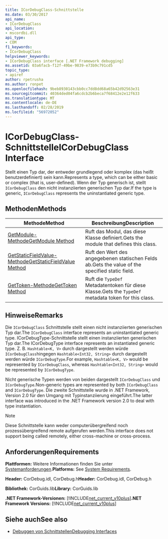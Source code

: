 ```yaml
---
title: ICorDebugClass-Schnittstelle
ms.date: 03/30/2017
api_name:
- ICorDebugClass
api_location:
- mscordbi.dll
api_type:
- COM
f1_keywords:
- ICorDebugClass
helpviewer_keywords:
- ICorDebugClass interface [.NET Framework debugging]
ms.assetid: 03a6facb-f12f-49be-9839-e73b9c791cd5
topic_type:
- apiref
author: rpetrusha
ms.author: ronpet
ms.openlocfilehash: 9beb8930143cbb0cc7dd8dd68a65b42d92563e31
ms.sourcegitcommit: 40364ded04fa6cdcb2b6beca7f68412e2e12f633
ms.translationtype: MT
ms.contentlocale: de-DE
ms.lasthandoff: 02/28/2019
ms.locfileid: "56972052"
---
```

# <a name="icordebugclass-interface"></a><span data-ttu-id="3897e-102">ICorDebugClass-Schnittstelle</span><span class="sxs-lookup"><span data-stu-id="3897e-102">ICorDebugClass Interface</span></span>

<span data-ttu-id="3897e-103">Stellt einen Typ dar, der entweder grundlegend oder komplex (das heißt benutzerdefiniert) sein kann.</span><span class="sxs-lookup"><span data-stu-id="3897e-103">Represents a type, which can be either basic or complex (that is, user-defined).</span></span> <span data-ttu-id="3897e-104">Wenn der Typ generisch ist, stellt `ICorDebugClass` den nicht instanziierten generischen Typ dar.</span><span class="sxs-lookup"><span data-stu-id="3897e-104">If the type is generic, `ICorDebugClass` represents the uninstantiated generic type.</span></span>  
  
## <a name="methods"></a><span data-ttu-id="3897e-105">Methoden</span><span class="sxs-lookup"><span data-stu-id="3897e-105">Methods</span></span>  
  
|<span data-ttu-id="3897e-106">Methode</span><span class="sxs-lookup"><span data-stu-id="3897e-106">Method</span></span>|<span data-ttu-id="3897e-107">Beschreibung</span><span class="sxs-lookup"><span data-stu-id="3897e-107">Description</span></span>|  
|------------|-----------------|  
|[<span data-ttu-id="3897e-108">GetModule-Methode</span><span class="sxs-lookup"><span data-stu-id="3897e-108">GetModule Method</span></span>](../../../../docs/framework/unmanaged-api/debugging/icordebugclass-getmodule-method.md)|<span data-ttu-id="3897e-109">Ruft das Modul, das diese Klasse definiert.</span><span class="sxs-lookup"><span data-stu-id="3897e-109">Gets the module that defines this class.</span></span>|  
|[<span data-ttu-id="3897e-110">GetStaticFieldValue-Methode</span><span class="sxs-lookup"><span data-stu-id="3897e-110">GetStaticFieldValue Method</span></span>](../../../../docs/framework/unmanaged-api/debugging/icordebugclass-getstaticfieldvalue-method.md)|<span data-ttu-id="3897e-111">Ruft den Wert des angegebenen statischen Felds ab.</span><span class="sxs-lookup"><span data-stu-id="3897e-111">Gets the value of the specified static field.</span></span>|  
|[<span data-ttu-id="3897e-112">GetToken-Methode</span><span class="sxs-lookup"><span data-stu-id="3897e-112">GetToken Method</span></span>](../../../../docs/framework/unmanaged-api/debugging/icordebugclass-gettoken-method.md)|<span data-ttu-id="3897e-113">Ruft die `TypeDef` Metadatentoken für diese Klasse.</span><span class="sxs-lookup"><span data-stu-id="3897e-113">Gets the `TypeDef` metadata token for this class.</span></span>|  
  
## <a name="remarks"></a><span data-ttu-id="3897e-114">Hinweise</span><span class="sxs-lookup"><span data-stu-id="3897e-114">Remarks</span></span>  
 <span data-ttu-id="3897e-115">Die `ICorDebugClass` Schnittstelle stellt einen nicht instanziierten generischen Typ dar.</span><span class="sxs-lookup"><span data-stu-id="3897e-115">The `ICorDebugClass` interface represents an uninstantiated generic type.</span></span> <span data-ttu-id="3897e-116">ICorDebugType-Schnittstelle stellt einen instanziierten generischen Typ dar.</span><span class="sxs-lookup"><span data-stu-id="3897e-116">The ICorDebugType interface represents an instantiated generic type.</span></span> <span data-ttu-id="3897e-117">Z. B. `Hashtable<K, V>` durch dargestellt werden würde `ICorDebugClass`hingegen `Hashtable<Int32, String>` durch dargestellt werden würde `ICorDebugType`.</span><span class="sxs-lookup"><span data-stu-id="3897e-117">For example, `Hashtable<K, V>` would be represented by `ICorDebugClass`, whereas `Hashtable<Int32, String>` would be represented by `ICorDebugType`.</span></span>  
  
 <span data-ttu-id="3897e-118">Nicht generische Typen werden von beiden dargestellt `ICorDebugClass` und `ICorDebugType`.</span><span class="sxs-lookup"><span data-stu-id="3897e-118">Non-generic types are represented by both `ICorDebugClass` and `ICorDebugType`.</span></span> <span data-ttu-id="3897e-119">Die zweite Schnittstelle wurde in .NET Framework, Version 2.0 für den Umgang mit Typinstanziierung eingeführt.</span><span class="sxs-lookup"><span data-stu-id="3897e-119">The latter interface was introduced in the .NET Framework version 2.0 to deal with type instantiation.</span></span>  
  
> [!NOTE]
>  <span data-ttu-id="3897e-120">Diese Schnittstelle kann weder computerübergreifend noch prozessübergreifend remote aufgerufen werden.</span><span class="sxs-lookup"><span data-stu-id="3897e-120">This interface does not support being called remotely, either cross-machine or cross-process.</span></span>  
  
## <a name="requirements"></a><span data-ttu-id="3897e-121">Anforderungen</span><span class="sxs-lookup"><span data-stu-id="3897e-121">Requirements</span></span>  
 <span data-ttu-id="3897e-122">**Plattformen:** Weitere Informationen finden Sie unter [Systemanforderungen](../../../../docs/framework/get-started/system-requirements.md).</span><span class="sxs-lookup"><span data-stu-id="3897e-122">**Platforms:** See [System Requirements](../../../../docs/framework/get-started/system-requirements.md).</span></span>  
  
 <span data-ttu-id="3897e-123">**Header:** CorDebug.idl, CorDebug.h</span><span class="sxs-lookup"><span data-stu-id="3897e-123">**Header:** CorDebug.idl, CorDebug.h</span></span>  
  
 <span data-ttu-id="3897e-124">**Bibliothek:** CorGuids.lib</span><span class="sxs-lookup"><span data-stu-id="3897e-124">**Library:** CorGuids.lib</span></span>  
  
 <span data-ttu-id="3897e-125">**.NET Framework-Versionen:** [!INCLUDE[net_current_v10plus](../../../../includes/net-current-v10plus-md.md)]</span><span class="sxs-lookup"><span data-stu-id="3897e-125">**.NET Framework Versions:** [!INCLUDE[net_current_v10plus](../../../../includes/net-current-v10plus-md.md)]</span></span>  
  
## <a name="see-also"></a><span data-ttu-id="3897e-126">Siehe auch</span><span class="sxs-lookup"><span data-stu-id="3897e-126">See also</span></span>
- [<span data-ttu-id="3897e-127">Debuggen von Schnittstellen</span><span class="sxs-lookup"><span data-stu-id="3897e-127">Debugging Interfaces</span></span>](../../../../docs/framework/unmanaged-api/debugging/debugging-interfaces.md)

